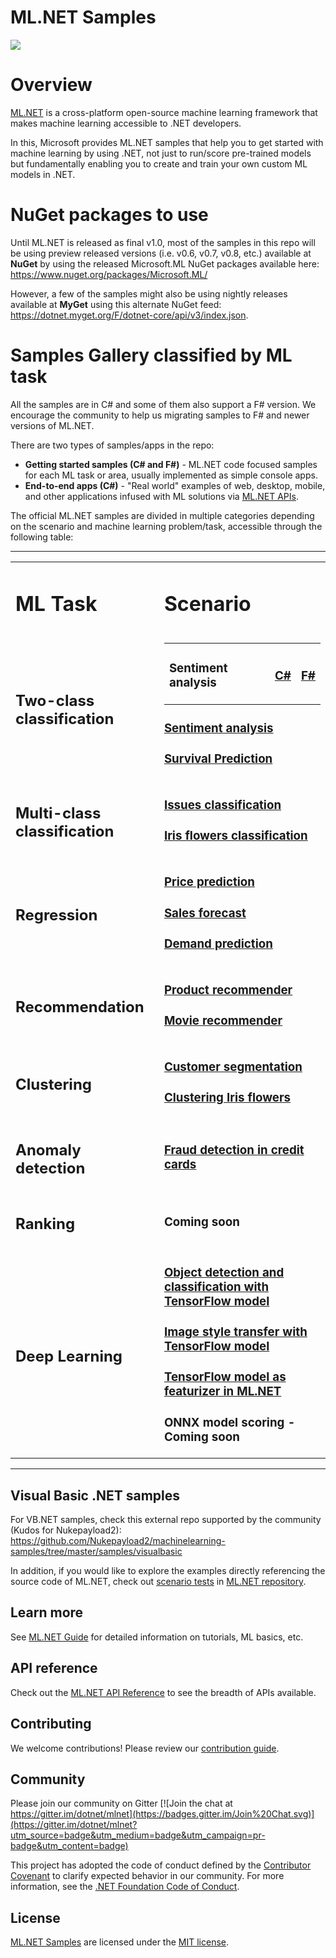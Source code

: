 # ML.NET Samples
[![](https://dotnet.visualstudio.com/_apis/public/build/definitions/9ee6d478-d288-47f7-aacc-f6e6d082ae6d/22/badge)](https://dotnet.visualstudio.com/public/_build/index?definitionId=22 )
# Overview

[ML.NET](https://www.microsoft.com/net/learn/apps/machine-learning-and-ai/ml-dotnet) is a cross-platform open-source machine learning framework that makes machine learning accessible to .NET developers.

In this, Microsoft provides ML.NET samples that help you to get started with machine learning by using .NET, not just to run/score pre-trained models but fundamentally enabling you to create and train your own custom ML models in .NET. 

# NuGet packages to use
Until ML.NET is released as final v1.0, most of the samples in this repo will be using preview released versions (i.e. v0.6, v0.7, v0.8, etc.) available at **NuGet** by using the  released Microsoft.ML NuGet packages available here:
https://www.nuget.org/packages/Microsoft.ML/

However, a few of the samples might also be using nightly releases available at **MyGet** using this alternate NuGet feed: https://dotnet.myget.org/F/dotnet-core/api/v3/index.json. 

# Samples Gallery classified by ML task 

All the samples are in C# and some of them also support a F# version. We encourage the community to help us migrating samples to F# and newer versions of ML.NET.

There are two types of samples/apps in the repo:

* **Getting started samples (C# and F#)** - ML.NET code focused samples for each ML task or area, usually implemented as simple console apps.
* **End-to-end apps (C#)** - "Real world" examples of web, desktop, mobile, and other applications infused with ML solutions via [ML.NET APIs](https://docs.microsoft.com/dotnet/api/?view=ml-dotnet).

The official ML.NET samples are divided in multiple categories depending on the scenario and machine learning problem/task, accessible through the following table:

-------------------------------------------------------

<table>
 <tr>
   <td>
      <h1>ML Task</h1>
  </td>
  <td>
      <h1>Scenario</h1>
  </td>
 </tr>
 <tr>
   <td>
      <h2>Two-class classification</h2>
      <!--<img src="images/binary-classification-plotting.png" alt="Binary classification chart">-->
  </td>
  <td>
    <table>
    <tr>
    <td>
        <h3>Sentiment analysis</h3>
    </td>
    <td>
        <h3><a href="TBD/Relative-URL">C#</a></h3>
    </td>
        <td>
        <h3><a href="TBD/Relative-URL">F#</a></h3>
    </td>
    </tr>
    </table>
      <h3><a href="TBD/Relative-URL">Sentiment analysis</a></h3>
      <h3><a href="TBD/Relative-URL">Survival Prediction</a></h3>
  </td>
 </tr>
 <tr>
   <td>
      <h2>Multi-class classification</h2>
      <!--<img src="images/multi-class-classification-plotting.png" alt="Multi-class classification">-->
  </td>
  <td>
      <h3><a href="TBD/Relative-URL">Issues classification</a></h3>
      <h3><a href="TBD/Relative-URL">Iris flowers classification</a></h
  </td>
 </tr>
 <tr>
   <td>
      <h2>Regression</h2>
      <!--<img src="images/regression-icons.png" alt="regression icon">-->
  </td>
  <td>
      <h3><a href="TBD/Relative-URL">Price prediction</a></h3>
      <h3><a href="TBD/Relative-URL">Sales forecast</a></h3>
      <h3><a href="TBD/Relative-URL">Demand prediction</a></h3>
  </td>
 </tr>
 <tr>
   <td>
      <h2>Recommendation</h2>
      <!--<img src="images/recommendation-icon.png" alt="Recommendations icon">-->
  </td>
  <td>
      <h3><a href="TBD/Relative-URL">Product recommender</a></h3>
      <h3><a href="TBD/Relative-URL">Movie recommender</a></h3>
  </td>
 </tr>
  <tr>
   <td>
      <h2>Clustering</h2>
      <!--<img src="images/clustering-plotting.png" alt="Clustering plotting">-->
  </td>
  <td>
      <h3><a href="TBD/Relative-URL">Customer segmentation</a></h3>
      <h3><a href="TBD/Relative-URL">Clustering Iris flowers</a></h3>
  </td>
 </tr>
  <tr>
   <td>
      <h2>Anomaly detection</h2>
      <!--<img src="images/anomaly-detection-plotting.png" alt="anomaly detection chart">-->
  </td>
  <td>
      <h3><a href="TBD/Relative-URL">Fraud detection in credit cards</a></h3>
  </td>
 </tr>
  <tr>
   <td>
      <h2>Ranking</h2>
      <!--<img src="images/ranking-chart.png" alt="xxxxxx">-->
  </td>
  <td>
      <h3>Coming soon</h3>
  </td>
 </tr>
  <tr>
   <td>
      <h2>Deep Learning</h2>
      <!--<img src="images/tensorflow-logo.png" alt="TensorFlow logo">-->
  </td>
  <td>
      <h3><a href="TBD/Relative-URL">Object detection and classification with TensorFlow model</a></h3>
      <h3><a href="TBD/Relative-URL">Image style transfer with TensorFlow model</a></h3>
      <h3><a href="TBD/Relative-URL">TensorFlow model as featurizer in ML.NET</a></h3>
      <h3>ONNX model scoring - Coming soon</h3>
  </td>
 </tr>
 </table>

-------------------------------------------------------

## Visual Basic .NET samples

For VB.NET samples, check this external repo supported by the community (Kudos for Nukepayload2):
https://github.com/Nukepayload2/machinelearning-samples/tree/master/samples/visualbasic


In addition, if you would like to explore the examples directly referencing the source code of ML.NET, check out [scenario tests](https://github.com/dotnet/machinelearning/tree/master/test/Microsoft.ML.Tests/Scenarios) in [ML.NET repository](https://github.com/dotnet/machinelearning).



## Learn more

See [ML.NET Guide](https://docs.microsoft.com/en-us/dotnet/machine-learning/) for detailed information on tutorials, ML basics, etc.

## API reference

Check out the [ML.NET API Reference](https://docs.microsoft.com/dotnet/api/?view=ml-dotnet) to see the breadth of APIs available.

## Contributing

We welcome contributions! Please review our [contribution guide](CONTRIBUTING.md).

## Community

Please join our community on Gitter [![Join the chat at https://gitter.im/dotnet/mlnet](https://badges.gitter.im/Join%20Chat.svg)](https://gitter.im/dotnet/mlnet?utm_source=badge&utm_medium=badge&utm_campaign=pr-badge&utm_content=badge)

This project has adopted the code of conduct defined by the [Contributor Covenant](http://contributor-covenant.org/) to clarify expected behavior in our community.
For more information, see the [.NET Foundation Code of Conduct](https://dotnetfoundation.org/code-of-conduct).

## License

[ML.NET Samples](https://github.com/dotnet/machinelearning-samples) are licensed under the [MIT license](LICENSE).
